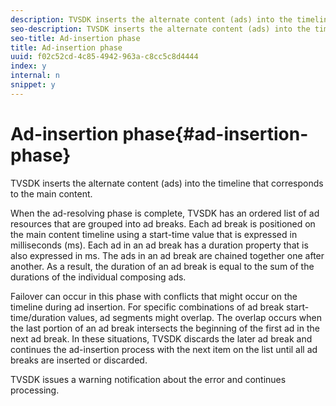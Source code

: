 ```yaml
---
description: TVSDK inserts the alternate content (ads) into the timeline that corresponds to the main content.
seo-description: TVSDK inserts the alternate content (ads) into the timeline that corresponds to the main content.
seo-title: Ad-insertion phase
title: Ad-insertion phase
uuid: f02c52cd-4c85-4942-963a-c8cc5c8d4444
index: y
internal: n
snippet: y
---
```


# Ad-insertion phase{#ad-insertion-phase}

TVSDK inserts the alternate content (ads) into the timeline that corresponds to the main content.

When the ad-resolving phase is complete, TVSDK has an ordered list of ad resources that are grouped into ad breaks. Each ad break is positioned on the main content timeline using a start-time value that is expressed in milliseconds (ms). Each ad in an ad break has a duration property that is also expressed in ms. The ads in an ad break are chained together one after another. As a result, the duration of an ad break is equal to the sum of the durations of the individual composing ads.

Failover can occur in this phase with conflicts that might occur on the timeline during ad insertion. For specific combinations of ad break start-time/duration values, ad segments might overlap. The overlap occurs when the last portion of an ad break intersects the beginning of the first ad in the next ad break. In these situations, TVSDK discards the later ad break and continues the ad-insertion process with the next item on the list until all ad breaks are inserted or discarded.

TVSDK issues a warning notification about the error and continues processing. 
